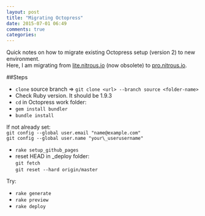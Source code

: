 ```yaml
---
layout: post
title: "Migrating Octopress"
date: 2015-07-01 06:49
comments: true
categories: 
---
```


Quick notes on how to migrate existing Octopress setup (version 2) to new environment.<br>
Here, I am migrating from [lite.nitrous.io](lite.nitrous.io) (now obsolete) to [pro.nitrous.io](pro.nitrous.io).

##Steps

- `clone` source branch => `git clone <url> --branch source <folder-name>`
- Check Ruby version. It should be 1.9.3
- `cd` in Octopress work folder:
- `gem install bundler`
- `bundle install`

If not already set: <br>
`git config --global user.email "name@example.com"`<br>
`git config --global user.name "your\_userusername"`

- `rake setup_github_pages`
- reset HEAD in \_deploy folder: <br>
`git fetch`<br>
`git reset --hard origin/master`

Try:

- `rake generate`
- `rake preview`
- `rake deploy`